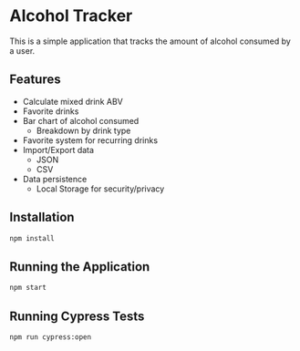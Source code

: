 # Alcohol Tracker
 
This is a simple application that tracks the amount of alcohol consumed by a user.

## Features

- Calculate mixed drink ABV
- Favorite drinks
- Bar chart of alcohol consumed
  - Breakdown by drink type
- Favorite system for recurring drinks
- Import/Export data
  - JSON
  - CSV 
- Data persistence
  - Local Storage for security/privacy

## Installation

```bash
npm install
```

## Running the Application

```bash
npm start
```

## Running Cypress Tests

```bash
npm run cypress:open
```
